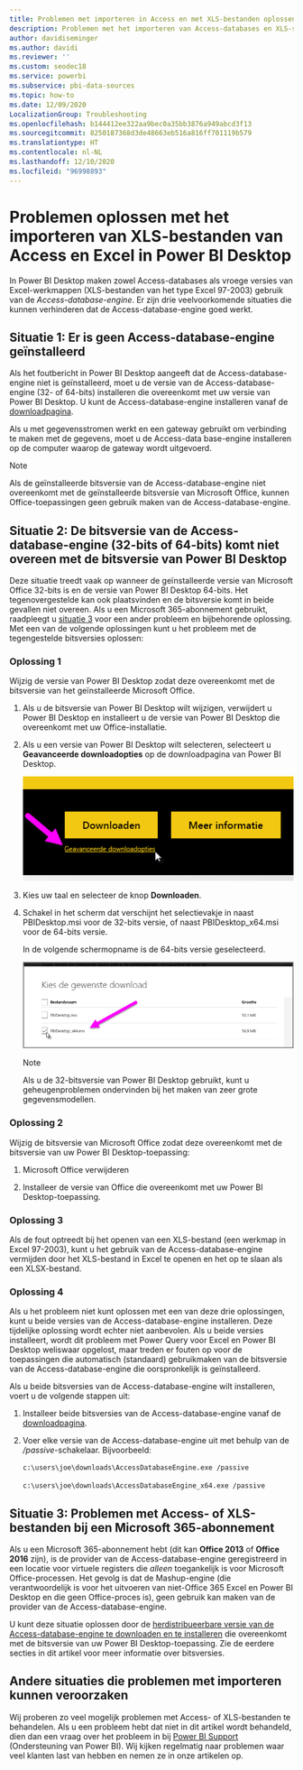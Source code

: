 ```yaml
---
title: Problemen met importeren in Access en met XLS-bestanden oplossen in Power BI Desktop
description: Problemen met het importeren van Access-databases en XLS-spreadsheets oplossen in Power BI Desktop en Power Query
author: davidiseminger
ms.author: davidi
ms.reviewer: ''
ms.custom: seodec18
ms.service: powerbi
ms.subservice: pbi-data-sources
ms.topic: how-to
ms.date: 12/09/2020
LocalizationGroup: Troubleshooting
ms.openlocfilehash: b144412ee322aa9bec0a35bb3876a949abcd3f13
ms.sourcegitcommit: 8250187368d3de48663eb516a816ff701119b579
ms.translationtype: HT
ms.contentlocale: nl-NL
ms.lasthandoff: 12/10/2020
ms.locfileid: "96998893"
---
```

# <a name="troubleshoot-importing-access-and-excel-xls-files-in-power-bi-desktop"></a>Problemen oplossen met het importeren van XLS-bestanden van Access en Excel in Power BI Desktop

In Power BI Desktop maken zowel Access-databases als vroege versies van Excel-werkmappen (XLS-bestanden van het type Excel 97-2003) gebruik van de *Access-database-engine*. Er zijn drie veelvoorkomende situaties die kunnen verhinderen dat de Access-database-engine goed werkt.

## <a name="situation-1-no-access-database-engine-is-installed"></a>Situatie 1: Er is geen Access-database-engine geïnstalleerd

Als het foutbericht in Power BI Desktop aangeeft dat de Access-database-engine niet is geïnstalleerd, moet u de versie van de Access-database-engine (32- of 64-bits) installeren die overeenkomt met uw versie van Power BI Desktop. U kunt de Access-database-engine installeren vanaf de [downloadpagina](https://www.microsoft.com/download/details.aspx?id=13255).

Als u met gegevensstromen werkt en een gateway gebruikt om verbinding te maken met de gegevens, moet u de Access-data base-engine installeren op de computer waarop de gateway wordt uitgevoerd. 

>[!NOTE]
>Als de geïnstalleerde bitsversie van de Access-database-engine niet overeenkomt met de geïnstalleerde bitsversie van Microsoft Office, kunnen Office-toepassingen geen gebruik maken van de Access-database-engine.

## <a name="situation-2-the-access-database-engine-bit-version-32-bit-or-64-bit-is-different-from-your-power-bi-desktop-bit-version"></a>Situatie 2: De bitsversie van de Access-database-engine (32-bits of 64-bits) komt niet overeen met de bitsversie van Power BI Desktop

Deze situatie treedt vaak op wanneer de geïnstalleerde versie van Microsoft Office 32-bits is en de versie van Power BI Desktop 64-bits. Het tegenovergestelde kan ook plaatsvinden en de bitsversie komt in beide gevallen niet overeen. Als u een Microsoft 365-abonnement gebruikt, raadpleegt u [situatie 3](#situation-3-trouble-using-access-or-xls-files-with-a-microsoft-365-subscription) voor een ander probleem en bijbehorende oplossing. Met een van de volgende oplossingen kunt u het probleem met de tegengestelde bitsversies oplossen:

### <a name="solution-1"></a>Oplossing 1

Wijzig de versie van Power BI Desktop zodat deze overeenkomt met de bitsversie van het geïnstalleerde Microsoft Office. 

1. Als u de bitsversie van Power BI Desktop wilt wijzigen, verwijdert u Power BI Desktop en installeert u de versie van Power BI Desktop die overeenkomt met uw Office-installatie. 

1. Als u een versie van Power BI Desktop wilt selecteren, selecteert u **Geavanceerde downloadopties** op de downloadpagina van Power BI Desktop.
   
   ![Geavanceerde downloadopties op de downloadpagina van Power BI Desktop](media/desktop-access-database-errors/desktop-access-errors-1.png)
   
1. Kies uw taal en selecteer de knop **Downloaden**. 
 
1. Schakel in het scherm dat verschijnt het selectievakje in naast PBIDesktop.msi voor de 32-bits versie, of naast PBIDesktop_x64.msi voor de 64-bits versie. 

   In de volgende schermopname is de 64-bits versie geselecteerd.
   
   ![Het type Power BI Desktop-download kiezen](media/desktop-access-database-errors/desktop-access-errors-2.png)
   
   >[!NOTE]
   >Als u de 32-bitsversie van Power BI Desktop gebruikt, kunt u geheugenproblemen ondervinden bij het maken van zeer grote gegevensmodellen.

### <a name="solution-2"></a>Oplossing 2

Wijzig de bitsversie van Microsoft Office zodat deze overeenkomt met de bitsversie van uw Power BI Desktop-toepassing:

1. Microsoft Office verwijderen

2. Installeer de versie van Office die overeenkomt met uw Power BI Desktop-toepassing.

### <a name="solution-3"></a>Oplossing 3

Als de fout optreedt bij het openen van een XLS-bestand (een werkmap in Excel 97-2003), kunt u het gebruik van de Access-database-engine vermijden door het XLS-bestand in Excel te openen en het op te slaan als een XLSX-bestand.

### <a name="solution-4"></a>Oplossing 4

Als u het probleem niet kunt oplossen met een van deze drie oplossingen, kunt u beide versies van de Access-database-engine installeren. Deze tijdelijke oplossing wordt echter niet aanbevolen. Als u beide versies installeert, wordt dit probleem met Power Query voor Excel en Power BI Desktop weliswaar opgelost, maar treden er fouten op voor de toepassingen die automatisch (standaard) gebruikmaken van de bitsversie van de Access-database-engine die oorspronkelijk is geïnstalleerd. 

Als u beide bitsversies van de Access-database-engine wilt installeren, voert u de volgende stappen uit:

1. Installeer beide bitsversies van de Access-database-engine vanaf de [downloadpagina](https://www.microsoft.com/download/details.aspx?id=13255). 

1. Voer elke versie van de Access-database-engine uit met behulp van de */passive*-schakelaar. Bijvoorbeeld:

   ```console
   c:\users\joe\downloads\AccessDatabaseEngine.exe /passive

   c:\users\joe\downloads\AccessDatabaseEngine_x64.exe /passive
   ```

## <a name="situation-3-trouble-using-access-or-xls-files-with-a-microsoft-365-subscription"></a>Situatie 3: Problemen met Access- of XLS-bestanden bij een Microsoft 365-abonnement

Als u een Microsoft 365-abonnement hebt (dit kan **Office 2013** of **Office 2016** zijn), is de provider van de Access-database-engine geregistreerd in een locatie voor virtuele registers die *alleen* toegankelijk is voor Microsoft Office-processen. Het gevolg is dat de Mashup-engine (die verantwoordelijk is voor het uitvoeren van niet-Office 365 Excel en Power BI Desktop en die geen Office-proces is), geen gebruik kan maken van de provider van de Access-database-engine.

U kunt deze situatie oplossen door de [herdistribueerbare versie van de Access-database-engine te downloaden en te installeren](https://www.microsoft.com/download/details.aspx?id=13255) die overeenkomt met de bitsversie van uw Power BI Desktop-toepassing. Zie de eerdere secties in dit artikel voor meer informatie over bitsversies.

## <a name="other-situations-that-can-cause-import-issues"></a>Andere situaties die problemen met importeren kunnen veroorzaken

Wij proberen zo veel mogelijk problemen met Access- of XLS-bestanden te behandelen. Als u een probleem hebt dat niet in dit artikel wordt behandeld, dien dan een vraag over het probleem in bij [Power BI Support](https://powerbi.microsoft.com/support/) (Ondersteuning van Power BI). Wij kijken regelmatig naar problemen waar veel klanten last van hebben en nemen ze in onze artikelen op.

